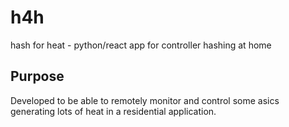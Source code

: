 # h4h
hash for heat - python/react app for controller hashing at home

## Purpose

Developed to be able to remotely monitor and control some asics generating lots of heat in a residential application. 

